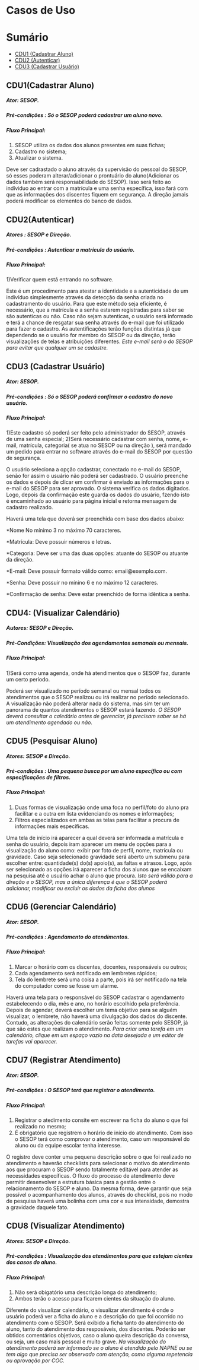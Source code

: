 # Casos de Uso

# Sumário

- [CDU1 (Cadastrar Aluno)](#cdu1-(Cadastrar-Aluno))
- [CDU2 (Autenticar)](#cdu2-(Autenticar))
- [CDU3 (Cadastrar Usuário)](#cdu3-(Cadastrar-Usuário))

## CDU1(Cadastrar Aluno)

##### Ator: SESOP.

##### Pré-condições : Só o SESOP poderá cadastrar um aluno novo.

##### Fluxo Principal: 


1)	SESOP utiliza os dados dos alunos presentes em suas fichas;
2)	Cadastro no sistema;
3)	Atualizar o sistema. 

Deve ser cadrastado o aluno através da supervisão do pessoal do SESOP, só esses poderam alterar/adicionar o prontuário do aluno(Adicionar os dados também será responsabilidade do SESOP).
Isso será feito ao indíviduo ao entrar com a matrícula e uma senha específica, isso fará com que as informações dos discentes fiquem em segurança. 
A direção jamais poderá modificar os elementos do banco de dados.



## CDU2(Autenticar)

##### Atores : SESOP e Direção.

##### Pré-condições : Autenticar a matrícula do usúario.

##### Fluxo Principal:

1)Verificar quem está entrando no software.

Este é um procedimento para atestar a identidade e a autenticidade de um indivíduo simplesmente através da detecção da senha criada no cadastramento do usuário. Para que este método seja eficiente, é necessário, que a matrícula e a senha estarem registradas para saber se são autenticas ou não. Caso não sejam autenticas, o usuário será informado e terá a chance de resgatar sua senha através do e-mail que foi utilizado para fazer o cadastro.
As autentificações terão funções distintas já que dependendo se o usuário for membro do SESOP ou da direção, terão visualizações de telas e atribuições diferentes.
*Este e-mail será o do SESOP para evitar que qualquer um se cadastre.*

## CDU3 (Cadastrar Usuário)

##### Ator: SESOP. 

##### Pré-condições : Só o SESOP poderá confirmar o cadastro do novo usuário.

##### Fluxo Principal: 

1)Este cadastro só poderá ser feito pelo administrador do SESOP, através de uma senha especial;
2)Será necessário cadastrar com senha, nome, e-mail, matrícula, categoria( se atua no SESOP ou na direção ), será mandado um pedido para entrar no software através do e-mail do SESOP por questão de segurança.

O usuário seleciona a opção cadastrar, conectado no e-mail do SESOP, senão for assim o usuário não poderá ser cadastrado.
O usuário preenche os dados e depois de clicar em confirmar é enviado as informações para o e-mail do SESOP para ser aprovado.
O sistema verifica os dados digitados. Logo, depois da confirmação este guarda os dados do usuário, fzendo isto é encaminhado ao usuário para página inicial e retorna mensagem de cadastro realizado.
<p> Haverá uma tela que deverá ser preenchida com base dos dados abaixo:</p>
<p>  *Nome	No mínimo 3 no máximo 70 caracteres.</p>
<p>  *Matrícula: Deve possuir números e letras.</p>
<p>  *Categoria:	Deve ser uma das duas opções: atuante do SESOP ou atuante da direção.</p>
<p>  *E-mail:	Deve possuir formato válido como: email@exemplo.com.</p>
<p>  *Senha:	Deve possuir no mínino 6 e no máximo 12 caracteres.</p>
<p>  *Confirmação de senha:	Deve estar preenchido de forma idêntica a senha.</p>


## CDU4: (Visualizar Calendário)

##### Autores: SESOP e Direção.

##### Pré-Condições: Visualização dos agendamentos semanais ou mensais.

##### Fluxo Principal:

1)Será como uma agenda, onde há atendimentos que o SESOP faz, durante um certo período.

Poderá ser visualizado no período semanal ou mensal todos os atendimentos que o SESOP realizou ou irá realizar no período selecionado.
A visualização não poderá alterar nada do sistema, mas sim ter um panorama de quantos atendimentos o SESOP estará fazendo. 
*O SESOP deverá consultar o caledário antes de gerenciar, já precisam saber se há um atendimento agendado ou não.*





## CDU5 (Pesquisar Aluno)

##### Atores: SESOP e Direção.

##### Pré-condições : Uma pequena busca por um aluno específico ou com especificações de filtros. 

##### Fluxo Principal: 
 
 1)	Duas formas de visualização onde uma foca no perfil/foto do aluno pra facilitar e a outra em lista evidenciando os nomes e informações;
 2)	Filtros especializados em ambas as telas para facilitar a procura de informações mais específicas.

Uma tela de início irá aparecer a qual deverá ser informada a matrícula e senha do usuário, depois iram aparecer um menu de opções para a visualização do aluno como: exibir por foto de perfil, nome, matrícula ou gravidade. 
Caso seja selecionado gravidade será aberto um submenu para escolher entre: quantidade(s) do(s) apoio(s), as faltas e atrasos.
Logo, após ser selecionado as opções irá aparecer a ficha dos alunos que se encaixam na pesquisa até o usuário achar o aluno que procura.
*Isto será válido para a direção e o SESOP, mas a única diferença é que o SESOP poderá adicionar, modificar ou excluir os dados da ficha dos alunos*


## CDU6 (Gerenciar Calendário)

##### Ator: SESOP. 

##### Pré-condições : Agendamento do atendimentos.

##### Fluxo Principal: 


1) 	Marcar o horário com os discentes, docentes, responsáveis ou outros;
2) 	Cada agendamento será notificado em lembretes rápidos;
3)	Tela do lembrete será uma coisa a parte, pois irá ser notificado na tela do computador como se fosse um alarme.

Haverá uma tela para o responsável do SESOP cadastrar o agendamento estabelecendo o dia, mês e ano, no horário escolhido pela preferência. Depois de agendar, deverá escolher um tema objetivo para se alguém visualizar, o lembrete, não haverá uma divulgação dos dados do discente.
Contudo, as alterações do calendário serão feitas somente pelo SESOP, já que são estes que realizam o atendimento.
*Para criar uma tarefa em um calendário, clique em um espaço vazio na data desejada e um editor de tarefas vai aparecer.*


## CDU7 (Registrar Atendimento)

##### Ator: SESOP. 

##### Pré-condições : O SESOP terá que registrar o atendimento.

##### Fluxo Principal: 

1)    Registrar o atedimento consite em escrever na ficha do aluno o que foi realizado no mesmo;
2)    É obrigatório que registrem o horário de início do atendimento. Com isso o SESOP terá como comprovar o atendimento, caso um responsável do aluno ou da equipe escolar tenha interesse.

O registro deve conter uma pequena descrição sobre o que foi realizado no atendimento e haverão checklists para selecionar o motivo do atendimento aos que procuram o SESOP sendo totalmente editável para atender as necessidades específicas.
O fluxo do processo de atendimento deve permitir desenvolver a estrutura básica para a gestão entre o relacionamento do SESOP e aluno. Da mesma forma, deve garantir que seja possível o acompanhamento dos alunos, através do checklist, pois no modo de pesquisa haverá uma bolinha com uma cor e sua intensidade, demostra a gravidade daquele fato.


## CDU8 (Visualizar Atendimento)

##### Atores: SESOP e Direção. 

##### Pré-condições : Visualização dos atendimentos para que estejam cientes dos casos do aluno.

##### Fluxo Principal: 

1) Não será obigatório uma descrição longa do atendimento;
2) Ambos terão o acesso para ficarem cientes da situação do aluno.

Diferente do visualizar calendário, o visualizar atendimento é onde o usuário poderá ver a ficha do aluno e a descrição do que foi ocorrido no atendimento com o SESOP. Será exibido a ficha tanto do atendimento do aluno, tanto do atendimento dos resposáveis, dos discentes.
Poderão ser obtidos comentários objetivos, caso o aluno queira descrição da conversa, ou seja, um caso mais pessoal e muito grave.
*Na visualização do atendimento poderá ser informado se o aluno é atendido pelo NAPNE ou se tem algo que precisa ser observado com atenção, como alguma repetencia ou aprovação por COC.*
